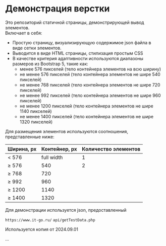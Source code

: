 # Демонстрация верстки

Это репозиторий статичной страницы, демонстрирующей вывод элементов.  
Включает в себя:

- Простую страницу, визуализирующую содержимое json файла в виде сетки элементов.
- Выводится в виде HTML страницы, стилизация простым CSS
- В качестве критерия адаптивности используются диапазоны размеров из Bootstrap 5, такие как:
    - менее 576 пикселей (тело контейнера элементов на всю ширину)
    - не менее 576 пикселей (тело контейнера элементов не шире 540 пикселей)
    - не менее 768 пикселей (тело контейнера элементов не шире 720 пикселей)
    - не менее 992 пикселей (тело контейнера элементов не шире 960 пикселей)
    - не менее 1200 пикселей (тело контейнера элементов не шире 1140 пикселей)
    - не менее 1400 пикселей (тело контейнера элементов не шире 1320 пикселей)

Для размещения элементов используются соотношения, представленные ниже:

| Ширина, px | Контейнер, px | Количество элементов |
| --- | --- | --- |
| < 576 | full width | 1   |
| ≥ 576 | 540 | 2   |
| ≥ 768 | 720 |     |
| ≥ 992 | 960 |     |
| ≥ 1200 | 1140 |     |
| ≥ 1400 | 1320 |     |

Для демонстрации используется json, предоставленный

`https://www.it-go.ru/` `api/getTestData.php`

Используется копия от 2024.09.01 

...
